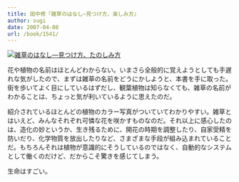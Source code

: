 ```yaml
---
title: 田中修『雑草のはなし―見つけ方、楽しみ方』
author: sugi
date: 2007-04-08
url: /book/1541/
---
```

<a href="http://www.amazon.co.jp/exec/obidos/ASIN/4121018907/chezsugi-22/ref=nosim/" name="amazletlink" target="_blank"><img src="http://i0.wp.com/ecx.images-amazon.com/images/I/31ZC9QGLmJL.SL160.jpg?w=660" alt="雑草のはなし―見つけ方、たのしみ方" class="alignleft" data-recalc-dims="1" /></a>

花や植物の名前はほとんどわからない。いまさら全般的に覚えようとしても手遅れな気がしたので、まずは雑草の名前をどうにかしようと、本書を手に取った。街を歩いてよく目にしているはずだし、観葉植物は知らなくても、雑草の名前がわかることは、ちょっと気が利いているように思えたのだ。

紹介されているほとんどの植物のカラー写真がついていてわかりやすい。雑草とはいえど、みんなそれぞれ可憐な花を咲かすものなのだ。それ以上に感心したのは、造化の妙というか、生き残るために、開花の時期を調整したり、自家受精を防いだり、化学物質を放出したりなど、さまざまな手段が組み込まれていることだ。もちろんそれは植物が意識的にそうしているのではなく、自動的なシステムとして働くのだけど、だからこそ驚きを感じてしまう。

生命はすごい。

